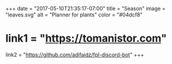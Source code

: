 +++
date = "2017-05-10T21:35:17-07:00"
title = "Season"
image = "leaves.svg"
alt = "Planner for plants"
color = "#04dcf8"
# link1 = "https://tomanistor.com"
link2 = "https://github.com/adifaidz/fpl-discord-bot"
+++
